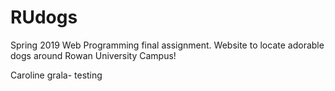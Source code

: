 # RUdogs
Spring 2019 Web Programming final assignment. Website to locate adorable dogs around Rowan University Campus!

Caroline grala- testing
